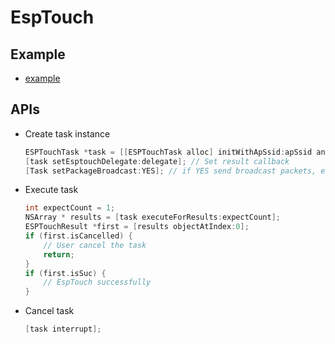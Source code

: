 # EspTouch

## Example
- [example](../UI/V1/)

## APIs
- Create task instance
  ```Objective-C
  ESPTouchTask *task = [[ESPTouchTask alloc] initWithApSsid:apSsid andApBssid:apBssid andApPwd:apPwd];
  [task setEsptouchDelegate:delegate]; // Set result callback
  [Task setPackageBroadcast:YES]; // if YES send broadcast packets, else send multicast packets
  ```

- Execute task
  ```Objective-C
  int expectCount = 1;
  NSArray * results = [task executeForResults:expectCount];
  ESPTouchResult *first = [results objectAtIndex:0];
  if (first.isCancelled) {
      // User cancel the task
      return;
  }
  if (first.isSuc) {
      // EspTouch successfully
  }
  ```

- Cancel task
  ```Objective-C
  [task interrupt];
  ```